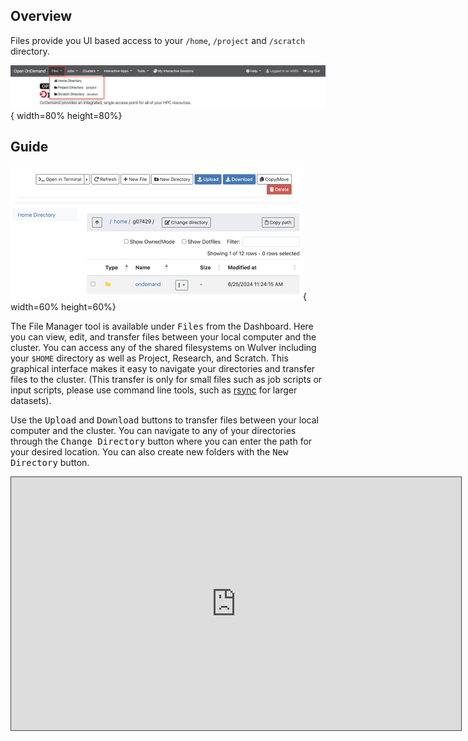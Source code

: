 ## Overview

Files provide you UI based access to your `/home`, `/project` and `/scratch` directory. 

![files-dropdown.png](../assets/ondemand/files/files-dropdown.png){ width=80% height=80%}


## Guide

![files.png](../assets/ondemand/files/files.png){ width=60% height=60%}

The File Manager tool is available under <kbd>Files</kbd> from the Dashboard. Here you can view, edit, and transfer files between your local computer and the cluster. You can access any of the shared filesystems on Wulver including your `$HOME` directory as well as Project, Research, and Scratch. This graphical interface makes it easy to navigate your directories and transfer files to the cluster. (This transfer is only for small files such as job scripts or input scripts, please use command line tools, such as [rsync](https://linux.die.net/man/1/rsync) for larger datasets).

Use the <kbd>Upload</kbd> and <kbd>Download</kbd> buttons to transfer files between your local computer and the cluster. You can navigate to any of your directories through the <kbd>Change Directory</kbd> button where you can enter the path for your desired location. You can also create new folders with the <kbd>New Directory</kbd> button.

<iframe src="https://njit.hosted.panopto.com/Panopto/Pages/Embed.aspx?id=0637a8c7-3500-47e0-91ea-b24b003bca51&autoplay=false&offerviewer=true&showtitle=true&showbrand=true&captions=true&interactivity=all" height="405" width="720" style="border: 1px solid #464646;" allowfullscreen allow="autoplay" aria-label="Panopto Embedded Video Player" aria-description="On-demand Filetransfer Demo" ></iframe>
